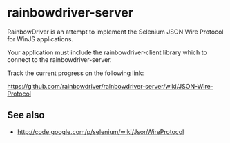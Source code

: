 # rainbowdriver-server

RainbowDriver is an attempt to implement the Selenium JSON Wire Protocol for WinJS applications.

Your application must include the rainbowdriver-client library which to connect to the rainbowdriver-server.

Track the current progress on the following link:

https://github.com/rainbowdriver/rainbowdriver-server/wiki/JSON-Wire-Protocol

## See also

+ http://code.google.com/p/selenium/wiki/JsonWireProtocol
